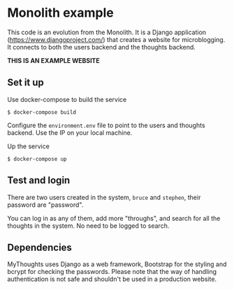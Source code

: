 Monolith example
=======

This code is an evolution from the Monolith. It is a Django application (https://www.djangoproject.com/) that creates a website for microblogging. It connects to both the users backend and the thoughts backend.

**THIS IS AN EXAMPLE WEBSITE**

Set it up
------

Use docker-compose to build the service

    $ docker-compose build

Configure the `environment.env` file to point to the users and thoughts backend. Use the
IP on your local machine.


Up the service

    $ docker-compose up


Test and login
------

There are two users created in the system, `bruce` and `stephen`, their password are "password".

You can log in as any of them, add more "throughs", and search for all the thoughts in the system. No need to be logged to search.


Dependencies
------

MyThoughts uses Django as a web framework, Bootstrap for the styling and bcrypt for checking the passwords. Please note that the way of handling authentication is not safe and shouldn't be used in a production website.
